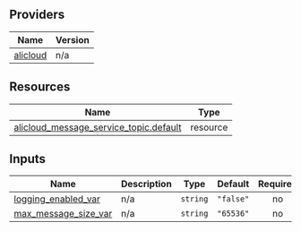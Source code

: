 <!-- BEGIN_TF_DOCS -->
## Providers

| Name | Version |
|------|---------|
| <a name="provider_alicloud"></a> [alicloud](#provider\_alicloud) | n/a |

## Resources

| Name | Type |
|------|------|
| [alicloud_message_service_topic.default](https://registry.terraform.io/providers/hashicorp/alicloud/latest/docs/resources/message_service_topic) | resource |

## Inputs

| Name | Description | Type | Default | Required |
|------|-------------|------|---------|:--------:|
| <a name="input_logging_enabled_var"></a> [logging\_enabled\_var](#input\_logging\_enabled\_var) | n/a | `string` | `"false"` | no |
| <a name="input_max_message_size_var"></a> [max\_message\_size\_var](#input\_max\_message\_size\_var) | n/a | `string` | `"65536"` | no |
<!-- END_TF_DOCS -->    